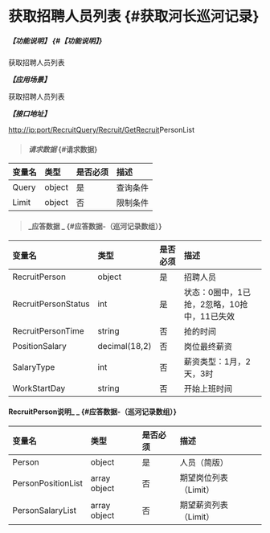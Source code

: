 # 获取招聘人员列表 {#获取河长巡河记录}

##### _【功能说明】_ {#【功能说明】}

获取招聘人员列表

_**【应用场景】**_

获取招聘人员列表

_**【接口地址】**_

[http://ip:port/RecruitQuery/Recruit/Get](http://ip:port/HMQuery/PatrolRiver/GetPatrolRivers)[Recruit](http://ip:port/HMQuery/PatrolRiver/GetPatrolRivers)PersonList

> #### _请求数据_ {#请求数据}

| 变量名 | 类型 | 是否必须 | 描述 |
| :--- | :--- | :--- | :--- |
| Query | object | 是 | 查询条件 |
| Limit | object | 否 | 限制条件 |

> #### _应答数据 _ {#应答数据-（巡河记录数组）}

| 变量名 | 类型 | 是否必须 | 描述 |
| :--- | :--- | :--- | :--- |
| RecruitPerson | object | 是 | 招聘人员 |
| RecruitPersonStatus | int | 是 | 状态：0圈中，1已抢，2忽略，10抢中，11已失效 |
| RecruitPersonTime | string | 否 | 抢的时间 |
| PositionSalary | decimal\(18,2\) | 否 | 岗位最终薪资 |
| SalaryType | int | 否 | 薪资类型：1月，2天，3时 |
| WorkStartDay | string | 否 | 开始上班时间 |

#### RecruitPerson说明_ _ {#应答数据-（巡河记录数组）}

| 变量名 | 类型 | 是否必须 | 描述 |
| :--- | :--- | :--- | :--- |
| Person | object | 是 | 人员（简版） |
| PersonPositionList | array object | 否 | 期望岗位列表（Limit） |
| PersonSalaryList | array object | 否 | 期望薪资列表（Limit） |



